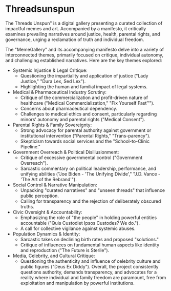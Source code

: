 # Threadsunspun
The Threads Unspun" is a digital gallery presenting a curated collection of impactful memes and art. Accompanied by a manifesto, it critically examines prevailing narratives around justice, health, parental rights, and governance, urging a reclamation of truth and individual freedom.


The "MemeGallery" and its accompanying manifesto delve into a variety of interconnected themes, primarily focused on critique, individual autonomy, and challenging established narratives.
Here are the key themes explored:
 * Systemic Injustice & Legal Critique:
   * Questioning the impartiality and application of justice ("Lady Justice," "Dura Lex, Sed Lex").
   * Highlighting the human and familial impact of legal systems.
 * Medical & Pharmaceutical Industry Scrutiny:
   * Critique of the commercialization and profit-driven nature of healthcare ("Medical Commercialization," "Fix Yourself Fast™").
   * Concerns about pharmaceutical dependency.
   * Challenges to medical ethics and consent, particularly regarding minors' autonomy and parental rights ("Medical Consent").
 * Parental Rights & Family Sovereignty:
   * Strong advocacy for parental authority against government or institutional intervention ("Parental Rights," "Trans-parency").
   * Skepticism towards social services and the "School-to-Clinic Pipeline."
 * Government Overreach & Political Disillusionment:
   * Critique of excessive governmental control ("Government Overreach").
   * Sarcastic commentary on political leadership, performance, and unifying abilities ("Joe Biden - 'The Unifying Divide'," "J.D. Vance - 'The Art of the Rebrand'").
 * Social Control & Narrative Manipulation:
   * Unpacking "curated narratives" and "unseen threads" that influence public perception.
   * Calling for transparency and the rejection of deliberately obscured truths.
 * Civic Oversight & Accountability:
   * Emphasizing the role of "the people" in holding powerful entities accountable ("Quis Custodiet Ipsos Custodes? We do.").
   * A call for collective vigilance against systemic abuses.
 * Population Dynamics & Identity:
   * Sarcastic takes on declining birth rates and proposed "solutions."
   * Critique of influences on fundamental human aspects like identity and reproduction ("The Future is Sterile").
 * Media, Celebrity, and Cultural Critique:
   * Questioning the authenticity and influence of celebrity culture and public figures ("Deus Ex Diddy").
Overall, the project consistently questions authority, demands transparency, and advocates for a reality where individual and family freedom are paramount, free from exploitation and manipulation by powerful institutions.
